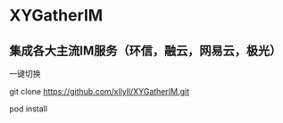 # XYGatherIM

## 集成各大主流IM服务（环信，融云，网易云，极光）


一键切换

git clone https://github.com/xllyll/XYGatherIM.git

pod install

